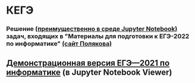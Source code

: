 # КЕГЭ
### Решение [(преимущественно в среде Jupyter Notebook)](https://jupyter.org/) задач, входящих в "Материалы для подготовки к ЕГЭ-2022 по информатике" [(сайт Полякова)](https://kpolyakov.spb.ru/school/ege.htm)
## [Демонстрационная версия ЕГЭ—2021 по информатике](https://nbviewer.org/github/xkurs/KEGE/blob/master/KEGE2021/KEGE2021.ipynb) (в Jupyter Notebook Viewer)
